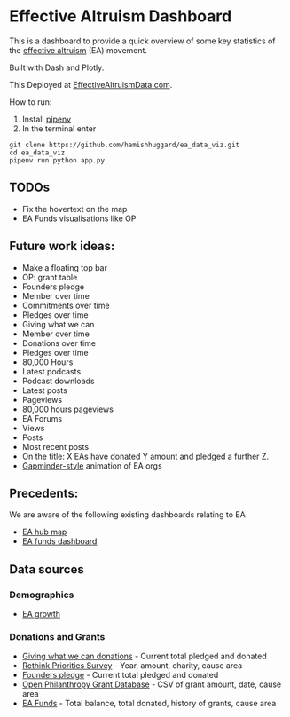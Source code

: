 # Effective Altruism Dashboard

This is a dashboard to provide a quick overview of some key statistics of the [effective altruism](https://www.effectivealtruism.org/) (EA) movement.

Built with Dash and Plotly.

This Deployed at [EffectiveAltruismData.com](https://effectivealtruismdata.com).

How to run:
1. Install [pipenv](https://pipenv.pypa.io/en/latest/)
2. In the terminal enter
```
git clone https://github.com/hamishhuggard/ea_data_viz.git
cd ea_data_viz
pipenv run python app.py
```

## TODOs
- Fix the hovertext on the map
- EA Funds visualisations like OP

## Future work ideas:
- Make a floating top bar
- OP: grant table
- Founders pledge
 - Member over time
 - Commitments over time
 - Pledges over time
- Giving what we can
 - Member over time
 - Donations over time
 - Pledges over time
- 80,000 Hours
 - Latest podcasts
 - Podcast downloads
 - Latest posts
 - Pageviews
 - 80,000 hours pageviews
- EA Forums
 - Views
 - Posts
 - Most recent posts
- On the title: X EAs have donated Y amount and pledged a further Z.
- [Gapminder-style](https://www.gapminder.org/tools/#$chart-type=bubbles) animation of EA orgs


## Precedents:

We are aware of the following existing dashboards relating to EA
 - [EA hub map](https://eahub.org/)
 - [EA funds dashboard](https://app.effectivealtruism.org/funds/about/stats)

## Data sources

### Demographics
 - [EA growth](https://forum.effectivealtruism.org/posts/MBJvDDw2sFGkFCA29/is-ea-growing-ea-growth-metrics-for-2018)
 
### Donations and Grants
 - [Giving what we can donations](https://www.givingwhatwecan.org/) - Current total pledged and donated
 - [Rethink Priorities Survey](https://www.rethinkpriorities.org/blog/2020/2/14/ea-survey-2019-series-donation-data) - Year, amount, charity, cause area
 - [Founders pledge](https://founderspledge.com/) - Current total pledged and donated
 - [Open Philanthropy Grant Database](https://www.openphilanthropy.org/giving/grants) - CSV of grant amount, date, cause area
 - [EA Funds](https://app.effectivealtruism.org/funds/global-development#payout-reports) - Total balance, total donated, history of grants, cause area

